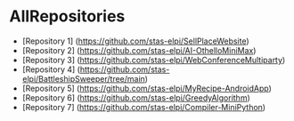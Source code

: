 # AllRepositories

- [Repository 1] (https://github.com/stas-elpi/SellPlaceWebsite)
- [Repository 2] (https://github.com/stas-elpi/AI-OthelloMiniMax)
- [Repository 3] (https://github.com/stas-elpi/WebConferenceMultiparty)
- [Repository 4] (https://github.com/stas-elpi/BattleshipSweeper/tree/main)
- [Repository 5] (https://github.com/stas-elpi/MyRecipe-AndroidApp)
- [Repository 6] (https://github.com/stas-elpi/GreedyAlgorithm)
- [Repository 7] (https://github.com/stas-elpi/Compiler-MiniPython)

